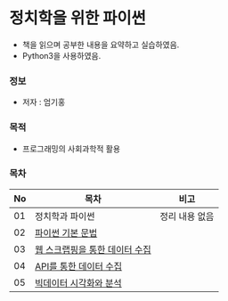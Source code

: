 # 정치학을 위한 파이썬

* 책을 읽으며 공부한 내용을 요약하고 실습하였음.
* Python3을 사용하였음.

### 정보
* 저자 : 엄기홍

### 목적
* 프로그래밍의 사회과학적 활용


### 목차
|No|목차|비고|
|---|---|---|
|01|정치학과 파이썬|정리 내용 없음|
|02|[파이썬 기본 문법]()||
|03|[웹 스크랩핑을 통한 데이터 수집]()||
|04|[API를 통한 데이터 수집]()||
|05|[빅데이터 시각화와 분석]()||